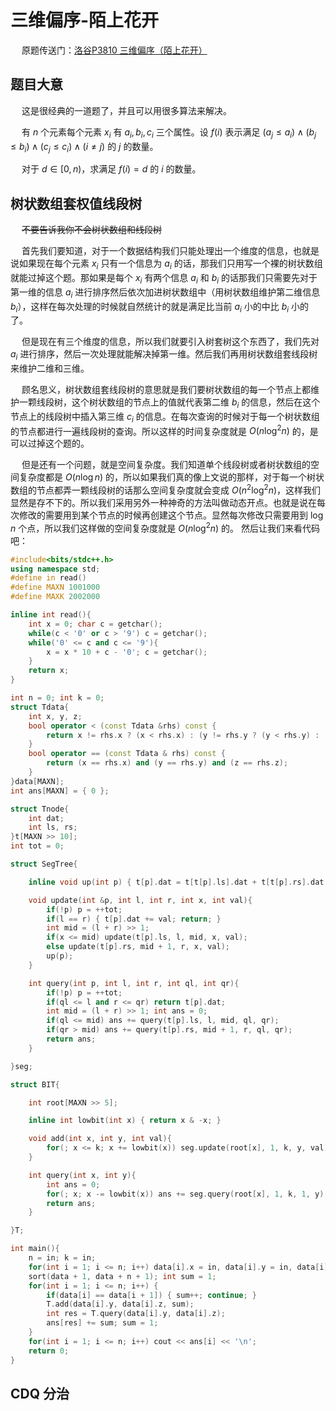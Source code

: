 # 三维偏序-陌上花开

&emsp; 原题传送门：[洛谷P3810 三维偏序（陌上花开）](https://www.luogu.com.cn/problem/P3810)

## 题目大意
&emsp; 这是很经典的一道题了，并且可以用很多算法来解决。

&emsp; 有 $n$ 个元素每个元素 $x_i$ 有 $a_i, b_i, c_i$ 三个属性。设 $f(i)$ 表示满足 $(a_j \leq a_i) \land (b_j \leq b_i) \land (c_j \leq c_i) \land (i \neq j)$ 的 $j$ 的数量。

&emsp; 对于 $d \in [0, n)$，求满足 $f(i) = d$ 的 $i$ 的数量。

## 树状数组套权值线段树

&emsp; ~~不要告诉我你不会树状数组和线段树~~

&emsp; 首先我们要知道，对于一个数据结构我们只能处理出一个维度的信息，也就是说如果现在每个元素 $x_i$ 只有一个信息为 $a_i$ 的话，那我们只用写一个裸的树状数组就能过掉这个题。那如果是每个 $x_i$ 有两个信息 $a_i$ 和 $b_i$ 的话那我们只需要先对于第一维的信息 $a_i$ 进行排序然后依次加进树状数组中（用树状数组维护第二维信息 $b_i$），这样在每次处理的时候就自然统计的就是满足比当前 $a_i$ 小的中比 $b_i$ 小的了。

&emsp; 但是现在有三个维度的信息，所以我们就要引入树套树这个东西了，我们先对 $a_i$ 进行排序，然后一次处理就能解决掉第一维。然后我们再用树状数组套线段树来维护二维和三维。

&emsp; 顾名思义，树状数组套线段树的意思就是我们要树状数组的每一个节点上都维护一颗线段树，这个树状数组的节点上的值就代表第二维 $b_i$ 的信息，然后在这个节点上的线段树中插入第三维 $c_i$ 的信息。在每次查询的时候对于每一个树状数组的节点都进行一遍线段树的查询。所以这样的时间复杂度就是 $O(n\log^2 n)$ 的，是可以过掉这个题的。

&emsp; 但是还有一个问题，就是空间复杂度。我们知道单个线段树或者树状数组的空间复杂度都是 $O(n\log n)$ 的，所以如果我们真的像上文说的那样，对于每一个树状数组的节点都弄一颗线段树的话那么空间复杂度就会变成 $O(n^2\log^2n)$，这样我们显然是存不下的。所以我们采用另外一种神奇的方法叫做动态开点。也就是说在每次修改的需要用到某个节点的时候再创建这个节点。显然每次修改只需要用到 $\log n$ 个点，所以我们这样做的空间复杂度就是 $O(n\log^2n)$ 的。 然后让我们来看代码吧：

```cpp
#include<bits/stdc++.h>
using namespace std;
#define in read()
#define MAXN 1001000
#define MAXK 2002000

inline int read(){
    int x = 0; char c = getchar();
    while(c < '0' or c > '9') c = getchar();
    while('0' <= c and c <= '9'){
        x = x * 10 + c - '0'; c = getchar();
    }
    return x;
}

int n = 0; int k = 0;
struct Tdata{
	int x, y, z;
	bool operator < (const Tdata &rhs) const {
		return x != rhs.x ? (x < rhs.x) : (y != rhs.y ? (y < rhs.y) : (z < rhs.z));
	}
	bool operator == (const Tdata & rhs) const {
		return (x == rhs.x) and (y == rhs.y) and (z == rhs.z);
	}
}data[MAXN];
int ans[MAXN] = { 0 };

struct Tnode{
    int dat;
    int ls, rs;
}t[MAXN >> 10];
int tot = 0;

struct SegTree{

    inline void up(int p) { t[p].dat = t[t[p].ls].dat + t[t[p].rs].dat; }

    void update(int &p, int l, int r, int x, int val){
        if(!p) p = ++tot;
        if(l == r) { t[p].dat += val; return; }
        int mid = (l + r) >> 1;
        if(x <= mid) update(t[p].ls, l, mid, x, val);
        else update(t[p].rs, mid + 1, r, x, val);
        up(p);
    }

    int query(int p, int l, int r, int ql, int qr){
        if(!p) p = ++tot;
        if(ql <= l and r <= qr) return t[p].dat;
        int mid = (l + r) >> 1; int ans = 0;
        if(ql <= mid) ans += query(t[p].ls, l, mid, ql, qr);
        if(qr > mid) ans += query(t[p].rs, mid + 1, r, ql, qr);
        return ans;
    }

}seg;

struct BIT{

    int root[MAXN >> 5];

    inline int lowbit(int x) { return x & -x; }

    void add(int x, int y, int val){
        for(; x <= k; x += lowbit(x)) seg.update(root[x], 1, k, y, val);
    }

    int query(int x, int y){
        int ans = 0;
        for(; x; x -= lowbit(x)) ans += seg.query(root[x], 1, k, 1, y);
        return ans;
    }

}T;

int main(){
    n = in; k = in;
    for(int i = 1; i <= n; i++) data[i].x = in, data[i].y = in, data[i].z = in;
    sort(data + 1, data + n + 1); int sum = 1;
    for(int i = 1; i <= n; i++) {
        if(data[i] == data[i + 1]) { sum++; continue; }
        T.add(data[i].y, data[i].z, sum);
        int res = T.query(data[i].y, data[i].z);
        ans[res] += sum; sum = 1;
    }
    for(int i = 1; i <= n; i++) cout << ans[i] << '\n';
    return 0;
}
```

## CDQ 分治
